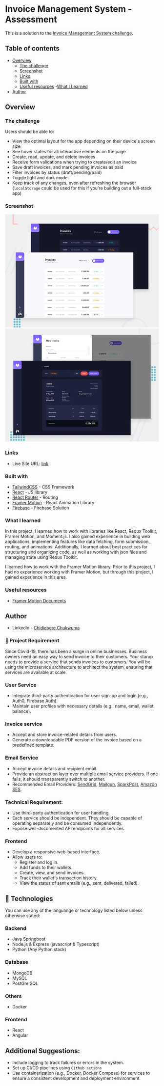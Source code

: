 # Invoice Management System - Assessment

This is a solution to the [Invoice Management System challenge](https://github.com/ExquisAppFactory/code-challenge/blob/code-challenge/README.md).

## Table of contents

- [Overview](#overview)
  - [The challenge](#the-challenge)
  - [Screenshot](#screenshot)
  - [Links](#links)
  - [Built with](#built-with)
  - [Useful resources](#useful-resources) -[What I Learned](#what-i-learned)
- [Author](#author)

## Overview

### The challenge

Users should be able to:

- View the optimal layout for the app depending on their device's screen size
- See hover states for all interactive elements on the page
- Create, read, update, and delete invoices
- Receive form validations when trying to create/edit an invoice
- Save draft invoices, and mark pending invoices as paid
- Filter invoices by status (draft/pending/paid)
- Toggle light and dark mode
- Keep track of any changes, even after refreshing the browser (`localStorage` could be used for this if you're building out a full-stack app)

### Screenshot

![](./public/firstPage.webp)
![](./public/innerPage.webp)

### Links

- Live Site URL: [link](https://invoice-web-app-react.vercel.app/)

### Built with

- [TailwindCSS](https://tailwindcss.com/) - CSS Framework
- [React](https://reactjs.org/) - JS library
- [React Router](https://reactrouter.com/) - Routing
- [Framer Motion](https://www.framer.com/motion/) - React Animation Library
- [Firebase](https://console.firebase.google.com/) - Firebase Solution

### What I learned

In this project, I learned how to work with libraries like React, Redux Toolkit, Framer Motion, and Moment.js. I also gained experience in building web applications, implementing features like data fetching, form submission, routing, and animations. Additionally, I learned about best practices for structuring and organizing code, as well as working with json files and managing state using Redux Toolkit.

I learned how to work with the Framer Motion library. Prior to this project, I had no experience working with Framer Motion, but through this project, I gained experience in this area.

### Useful resources

- [Framer Motion Documents](https://www.framer.com/motion/introduction/)

## Author

- LinkedIn - [Chidiebere Chukwuma](https://www.linkedin.com/in/chidiebere-chukwuma-bb1708b5/)

### 📝 Project Requirement

Since Covid-19, there has been a surge in online businesses. Business owners need an easy way to send invoice to their customers.
Your starup needs to provide a service that sends invoices to customers. You will be using the microservice architecture to architect
the system, ensuring that services are available at scale.

### User Service

- Integrate third-party authentication for user sign-up and login (e.g., Auth0, Firebase Auth).
- Maintain user profiles with necessary details (e.g., name, email, wallet balance).

### Invoice service

- Accept and store invoice-related details from users.
- Generate a downloadable PDF version of the invoice based on a predefined template.

### Email Service

- Accept invoice details and recipient email.
- Provide an abstraction layer over multiple email service providers. If one fails, it should transparently switch to another.
- Recommended Email Providers: [SendGrid](https://sendgrid.com/docs/API_Reference/Web_API/mail.html), [Mailgun](http://documentation.mailgun.com/quickstart.html#sending-messages), [SparkPost](https://developers.sparkpost.com/), [Amazon SES](http://docs.aws.amazon.com/ses/latest/APIReference/API_SendEmail.html).

### Technical Requirement:

- Use third-party authentication for user handling.
- Each service should be independent. They should be capable of operating separately and be consumed independently.
- Expose well-documented API endpoints for all services.

### Frontend

- Develop a responsive web-based interface.
- Allow users to:
  - Register and log in.
  - Add funds to their wallets.
  - Create, view, and send invoices.
  - Track their wallet's transaction history.
  - View the status of sent emails (e.g., sent, delivered, failed).

## 🚀 Technologies

You can use any of the languange or technology listed below unless otherwise stated:

### Backend

- Java Springboot
- Node.js & Express (javascript & Typescript)
- Python (Any Python stack)

### Database

- MongoDB
- MySQL
- PostGre SQL

### Others

- Docker

### Frontend

- React
- Angular

## **Additional Suggestions:**

- Include logging to track failures or errors in the system.
- Set up CI/CD pipelines using `Github actions`
- Use containerization (e.g., Docker, Docker Compose) for services to ensure a consistent development and deployment environment.
